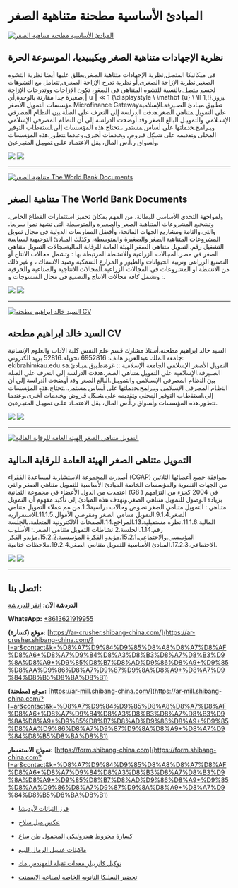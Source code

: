 # المبادئ الأساسية مطحنة متناهية الصغر

<a href="https://swt.shibang-china.com/?l=ar&img&k=%D8%A7%D9%84%D9%85%D8%A8%D8%A7%D8%AF%D8%A6+%D8%A7%D9%84%D8%A3%D8%B3%D8%A7%D8%B3%D9%8A%D8%A9+%D9%85%D8%B7%D8%AD%D9%86%D8%A9+%D9%85%D8%AA%D9%86%D8%A7%D9%87%D9%8A%D8%A9+%D8%A7%D9%84%D8%B5%D8%BA%D8%B1" target="_blank">![المبادئ الأساسية مطحنة متناهية الصغر](http://static.shibang-china.com/all-800x300/669.jpg)</a>

## نظرية الإجهادات متناهية الصغر ويكيبيديا، الموسوعة الحرة
في ميكانيكا المتصل,نظرية الإجهادات متناهية الصغر,يطلق عليها أيضا نظرية التشوه الصغير,نظرية الإزاحة الصغرى,أو نظرية تدرج الإزاحة الصغرى,تتعامل مع التشوهات لجسم متصل.بالنسبة للتشوه المتناهي في الصغر، تكون الإزاحات ووتدرجات الإزاحة صغيرة جدا مقارنة بالوحدة,أي,‖ u ‖ ≪ 1 {\displaystyle \ \mathbf {u} \ \ll 1\,\!}.ﺒﺭﻭﺯ ﻤﺅﺴﺴﺎﺕ ﺍﻟﺘﻤﻭﻴل ﺍﻷﺼﻐﺭ Microfinance Gatewayﺘﻁﺒﻴﻕ ﻤﺒـﺎﺩﺉ ﺍﻟﺼـﻴﺭﻓﺔ.ﺍﻹﺴﻼﻤﻴﺔ ﻋﻠﻰ ﺍﻟﺘﻤﻭﻴل ﻤﺘﻨﺎﻫﻲ ﺍﻟﺼﻐﺭ.ﻫﺩﻓﺕ ﺍﻟﺩﺭﺍﺴﺔ ﺇﻟﻰ ﺍﻟﺘﻌﺭﻑ ﻋﻠﻰ ﺍﻟﺼﻠﺔ ﺒﻴﻥ ﺍﻟﻨﻅﺎﻡ ﺍﻟﻤﺼﺭﻓﻲ ﺍﻹﺴـﻼﻤﻲ ﻭﺍﻟﺘﻤﻭﻴـل.ﺍﻟﺒﺎﻟﻎ ﺍﻟﺼﻐﺭ ﻭﻗﺩ ﺃﻭﻀﺤﺕ ﺍﻟﺩﺭﺍﺴﺔ ﺇﻟﻰ ﺃﻥ ﺍﻟﻨﻅﺎﻡ ﺍﻟﻤﺼﺭﻓﻲ ﺍﻹﺴﻼﻤﻲ ﻭﺒـﺭﺍﻤﺞ.ﺨﺩﻤﺎﺘﻬﺎ ﻋﻠﻰ ﺃﺴﺎﺱ ﻤﺴﺘﻤﺭ.،.ﺘﺤﺘﺎﺝ.ﻫﺫﻩ ﺍﻟﻤﺅﺴﺴﺎﺕ ﺇﻟﻰ.ﺍﺴﺘﻘﻁﺎﺏ ﺍﻟﺘﻭﻓﻴﺭ ﺍﻟﻤﺤﻠﻲ ﻭﺘﻘﺩﻴﻤﻪ ﻋﻠﻰ ﺸـﻜل ﻗـﺭﻭﺽ ﻭﺨـﺩﻤﺎﺕ ﺃﺨـﺭﻯ.ﻭﻋﻨﺩﻤﺎ ﺘﺘﻁﻭﺭ.ﻫﺫﻩ ﺍﻟﻤﺅﺴﺴﺎﺕ ﻭﺃﺴﻭﺍﻕ ﺭ.ﺃ.ﺱ ﺍﻟﻤﺎل، ﻴﻘل ﺍﻻﻋﺘﻤـﺎﺩ ﻋﻠـﻰ ﺘﻤﻭﻴـل ﺍﻟﻤﺘﺒـﺭﻋﻴﻥ.


<a href="https://whatsapp.shibangsoft.com/WhatsApp.php" target="_blank" title="WhatsApp">![](http://static.shibang-china.com/icon/whatsapp.png)</a> <a href="https://swt.shibang-china.com/?l=ar&icon&k=%D8%A7%D9%84%D9%85%D8%A8%D8%A7%D8%AF%D8%A6+%D8%A7%D9%84%D8%A3%D8%B3%D8%A7%D8%B3%D9%8A%D8%A9+%D9%85%D8%B7%D8%AD%D9%86%D8%A9+%D9%85%D8%AA%D9%86%D8%A7%D9%87%D9%8A%D8%A9+%D8%A7%D9%84%D8%B5%D8%BA%D8%B1" target="_blank">![](http://static.shibang-china.com/icon/chat-ar.png)</a>

---

<a href="https://swt.shibang-china.com/?l=ar&img&k=%D8%A7%D9%84%D9%85%D8%A8%D8%A7%D8%AF%D8%A6+%D8%A7%D9%84%D8%A3%D8%B3%D8%A7%D8%B3%D9%8A%D8%A9+%D9%85%D8%B7%D8%AD%D9%86%D8%A9+%D9%85%D8%AA%D9%86%D8%A7%D9%87%D9%8A%D8%A9+%D8%A7%D9%84%D8%B5%D8%BA%D8%B1" target="_blank">![متناهية الصغر The World Bank Documents](http://static.shibang-china.com/all-800x300/1443.jpg)</a>

## متناهية الصغر The World Bank Documents
ولمواجهة التحدي الأساسي للبطالة، من المهم بمكان تحفيز استثمارات القطاع الخاص، وتشجيع المشروعات المتناهية الصغر والصغيرة والمتوسطة التي تشهد نموا سريعا، والتي.والتامة ومشاريع الجهات المانحة، وأفضل الممارسات الدولية في مجال تمويل المشروعات المتناهية الصغر والصغيرة والمتوسطة، وكذلك المبادئ التوجيهية لسياسة التشغيل رقم.التمويل متناهى الصغر الهيئة العامة للرقابة الماليةمجالات التمويل متناهى الصغر في مصر.المجالات الزراعية والانشطة المرتبطة بها : وتشمل مجالات الانتاج أو التصنيع الزراعى وتربية الحيوانات والطيور و المزارع السمكية وصيد الاسماك ، و غير ذلك من الانشطة او المشروعات فى المجالات الزراعية.المجالات الانتاجية والصناعية والحرفية : وتشمل كافة مجالات الانتاج والتصنيع فى مجال المنسوجات و.


<a href="https://whatsapp.shibangsoft.com/WhatsApp.php" target="_blank" title="WhatsApp">![](http://static.shibang-china.com/icon/whatsapp.png)</a> <a href="https://swt.shibang-china.com/?l=ar&icon&k=%D8%A7%D9%84%D9%85%D8%A8%D8%A7%D8%AF%D8%A6+%D8%A7%D9%84%D8%A3%D8%B3%D8%A7%D8%B3%D9%8A%D8%A9+%D9%85%D8%B7%D8%AD%D9%86%D8%A9+%D9%85%D8%AA%D9%86%D8%A7%D9%87%D9%8A%D8%A9+%D8%A7%D9%84%D8%B5%D8%BA%D8%B1" target="_blank">![](http://static.shibang-china.com/icon/chat-ar.png)</a>

---

<a href="https://swt.shibang-china.com/?l=ar&img&k=%D8%A7%D9%84%D9%85%D8%A8%D8%A7%D8%AF%D8%A6+%D8%A7%D9%84%D8%A3%D8%B3%D8%A7%D8%B3%D9%8A%D8%A9+%D9%85%D8%B7%D8%AD%D9%86%D8%A9+%D9%85%D8%AA%D9%86%D8%A7%D9%87%D9%8A%D8%A9+%D8%A7%D9%84%D8%B5%D8%BA%D8%B1" target="_blank">![السيد خالد ابراهيم مطحنه CV](http://static.shibang-china.com/all-800x300/699.jpg)</a>

## السيد خالد ابراهيم مطحنه CV
السيد خالد ابراهيم مطحنه.أستاذ مشارك قسم علم النفس كلية الآداب والعلوم الإنسانية جامعة الملك عبدالعزيز هاتف: 6952816 تحويلة.52816 بريد الكتروني: ekibrahimkau.edu.sa.ﺍﻟﺘﻤﻭﻴل ﺍﻷﺼﻐﺭ ﺍﻹﺴﻼﻤﻲ الجامعة الإسلامية :: غزةﺘﻁﺒﻴﻕ ﻤﺒـﺎﺩﺉ ﺍﻟﺼـﻴﺭﻓﺔ.ﺍﻹﺴﻼﻤﻴﺔ ﻋﻠﻰ ﺍﻟﺘﻤﻭﻴل ﻤﺘﻨﺎﻫﻲ ﺍﻟﺼﻐﺭ.ﻫﺩﻓﺕ ﺍﻟﺩﺭﺍﺴﺔ ﺇﻟﻰ ﺍﻟﺘﻌﺭﻑ ﻋﻠﻰ ﺍﻟﺼﻠﺔ ﺒﻴﻥ ﺍﻟﻨﻅﺎﻡ ﺍﻟﻤﺼﺭﻓﻲ ﺍﻹﺴـﻼﻤﻲ ﻭﺍﻟﺘﻤﻭﻴـل.ﺍﻟﺒﺎﻟﻎ ﺍﻟﺼﻐﺭ ﻭﻗﺩ ﺃﻭﻀﺤﺕ ﺍﻟﺩﺭﺍﺴﺔ ﺇﻟﻰ ﺃﻥ ﺍﻟﻨﻅﺎﻡ ﺍﻟﻤﺼﺭﻓﻲ ﺍﻹﺴﻼﻤﻲ ﻭﺒـﺭﺍﻤﺞ.ﺨﺩﻤﺎﺘﻬﺎ ﻋﻠﻰ ﺃﺴﺎﺱ ﻤﺴﺘﻤﺭ.،.ﺘﺤﺘﺎﺝ.ﻫﺫﻩ ﺍﻟﻤﺅﺴﺴﺎﺕ ﺇﻟﻰ.ﺍﺴﺘﻘﻁﺎﺏ ﺍﻟﺘﻭﻓﻴﺭ ﺍﻟﻤﺤﻠﻲ ﻭﺘﻘﺩﻴﻤﻪ ﻋﻠﻰ ﺸـﻜل ﻗـﺭﻭﺽ ﻭﺨـﺩﻤﺎﺕ ﺃﺨـﺭﻯ.ﻭﻋﻨﺩﻤﺎ ﺘﺘﻁﻭﺭ.ﻫﺫﻩ ﺍﻟﻤﺅﺴﺴﺎﺕ ﻭﺃﺴﻭﺍﻕ ﺭ.ﺃ.ﺱ ﺍﻟﻤﺎل، ﻴﻘل ﺍﻻﻋﺘﻤـﺎﺩ ﻋﻠـﻰ ﺘﻤﻭﻴـل ﺍﻟﻤﺘﺒـﺭﻋﻴﻥ.


<a href="https://whatsapp.shibangsoft.com/WhatsApp.php" target="_blank" title="WhatsApp">![](http://static.shibang-china.com/icon/whatsapp.png)</a> <a href="https://swt.shibang-china.com/?l=ar&icon&k=%D8%A7%D9%84%D9%85%D8%A8%D8%A7%D8%AF%D8%A6+%D8%A7%D9%84%D8%A3%D8%B3%D8%A7%D8%B3%D9%8A%D8%A9+%D9%85%D8%B7%D8%AD%D9%86%D8%A9+%D9%85%D8%AA%D9%86%D8%A7%D9%87%D9%8A%D8%A9+%D8%A7%D9%84%D8%B5%D8%BA%D8%B1" target="_blank">![](http://static.shibang-china.com/icon/chat-ar.png)</a>

---

<a href="https://swt.shibang-china.com/?l=ar&img&k=%D8%A7%D9%84%D9%85%D8%A8%D8%A7%D8%AF%D8%A6+%D8%A7%D9%84%D8%A3%D8%B3%D8%A7%D8%B3%D9%8A%D8%A9+%D9%85%D8%B7%D8%AD%D9%86%D8%A9+%D9%85%D8%AA%D9%86%D8%A7%D9%87%D9%8A%D8%A9+%D8%A7%D9%84%D8%B5%D8%BA%D8%B1" target="_blank">![التمويل متناهى الصغر الهيئة العامة للرقابة المالية](http://static.shibang-china.com/all-800x300/1313.jpg)</a>

## التمويل متناهى الصغر الهيئة العامة للرقابة المالية
أصدرت المجموعة الاستشارية لمساعدة الفقراء (CGAP) بموافقة جميع أعضائها الثلاثين من الجهات التنموية والمؤسسات الخاصة المبادئ الأساسية للتمويل متناهي الصغر والتي اعتمدت من الدول الأعضاء في مجموعة الثمانية (G8 ) في 2004 كجزء من التزامهم بزيادة الوصول للتمويل متناهي الصغر.وتهدف هذه المبادئ إلى تأكيد مفهوم أن التمويل متناهي.: اﻟﺘﻤﻮﻳﻞ ﻣﺘﻨﺎهﻲ اﻟﺼﻐﺮ ﻧﺼﻮص وﺣﺎﻻت دراﺳﻴﺔ1.3.ﻣﻦ هﻢ ﻋﻤﻼء اﻟﺘﻤﻮﻳﻞ ﻣﺘﻨﺎهﻲ اﻟﺼﻐﺮ.9.1.4.اﻟﺘﻤﻮﻳﻞ ﻣﺘﻨﺎهﻲ اﻟﺼﻐﺮ وﻣﻘﺮﺿﻲ اﻷﻣﻮال.11.1.5.اﻻﺳﺘﻤﺮارﻳﺔ اﻟﻤﺎﻟﻴﺔ.11.1.6.ﻧﻈﺮة ﻣﺴﺘﻘﺒﻠﻴﺔ.13.اﻟﻤﺮاﺟﻊ.14.اﻟﺼﻔﺤﺎت اﻻﻟﻜﺘﺮوﻧﻴﺔ اﻟﻤﺘﻌﻠﻘﺔ.ﺑﺎﻟﺠﻠﺴﺔ رﻗﻢ.1.14.اﻟﺠﻠﺴﺔ.2.ﻧﺸﺎﻃﺎت اﻟﺘﻤﻮﻳﻞ ﻣﺘﻨﺎهﻲ اﻟﺼﻐﺮ.: اﻷﺳﻠﻮب اﻟﻤﺆﺳﺴﻲ.واﻻﺟﺘﻤﺎﻋﻲ.15.2.1.ﻣﺆﻳﺪو اﻟﻔﻜﺮة اﻟﻤﺆﺳﺴﻴﺔ.15.2.2.ﻣﺆﻳﺪو اﻟﻔﻜﺮ اﻻﺟﺘﻤﺎﻋﻲ.17.2.3.اﻟﻤﺒﺎدئ اﻷﺳﺎﺳﻴﺔ ﻟﻠﺘﻤﻮﻳﻞ ﻣﺘﻨﺎهﻲ اﻟﺼﻐﺮ.19.2.4.ﻣﻼﺣﻈﺎت ﺧﺘﺎﻣﻴﺔ.


<a href="https://whatsapp.shibangsoft.com/WhatsApp.php" target="_blank" title="WhatsApp">![](http://static.shibang-china.com/icon/whatsapp.png)</a> <a href="https://swt.shibang-china.com/?l=ar&icon&k=%D8%A7%D9%84%D9%85%D8%A8%D8%A7%D8%AF%D8%A6+%D8%A7%D9%84%D8%A3%D8%B3%D8%A7%D8%B3%D9%8A%D8%A9+%D9%85%D8%B7%D8%AD%D9%86%D8%A9+%D9%85%D8%AA%D9%86%D8%A7%D9%87%D9%8A%D8%A9+%D8%A7%D9%84%D8%B5%D8%BA%D8%B1" target="_blank">![](http://static.shibang-china.com/icon/chat-ar.png)</a>

---
## اتصل بنا:

**الدردشة الآن:** [انقر للدردشة](https://swt.shibang-china.com?l=ar&contact&k=%D8%A7%D9%84%D9%85%D8%A8%D8%A7%D8%AF%D8%A6+%D8%A7%D9%84%D8%A3%D8%B3%D8%A7%D8%B3%D9%8A%D8%A9+%D9%85%D8%B7%D8%AD%D9%86%D8%A9+%D9%85%D8%AA%D9%86%D8%A7%D9%87%D9%8A%D8%A9+%D8%A7%D9%84%D8%B5%D8%BA%D8%B1)

**WhatsApp:**  [+8613621919955](https://whatsapp.shibangsoft.com/WhatsApp.php)

**موقع (كسارة):** [https://ar-crusher.shibang-china.com/](https://ar-crusher.shibang-china.com/?l=ar&contact&k=%D8%A7%D9%84%D9%85%D8%A8%D8%A7%D8%AF%D8%A6+%D8%A7%D9%84%D8%A3%D8%B3%D8%A7%D8%B3%D9%8A%D8%A9+%D9%85%D8%B7%D8%AD%D9%86%D8%A9+%D9%85%D8%AA%D9%86%D8%A7%D9%87%D9%8A%D8%A9+%D8%A7%D9%84%D8%B5%D8%BA%D8%B1)

**موقع (مطحنة):** [https://ar-mill.shibang-china.com/](https://ar-mill.shibang-china.com/?l=ar&contact&k=%D8%A7%D9%84%D9%85%D8%A8%D8%A7%D8%AF%D8%A6+%D8%A7%D9%84%D8%A3%D8%B3%D8%A7%D8%B3%D9%8A%D8%A9+%D9%85%D8%B7%D8%AD%D9%86%D8%A9+%D9%85%D8%AA%D9%86%D8%A7%D9%87%D9%8A%D8%A9+%D8%A7%D9%84%D8%B5%D8%BA%D8%B1)

**نموذج الاستفسار:** [https://form.shibang-china.com](https://form.shibang-china.com?l=ar&contact&k=%D8%A7%D9%84%D9%85%D8%A8%D8%A7%D8%AF%D8%A6+%D8%A7%D9%84%D8%A3%D8%B3%D8%A7%D8%B3%D9%8A%D8%A9+%D9%85%D8%B7%D8%AD%D9%86%D8%A9+%D9%85%D8%AA%D9%86%D8%A7%D9%87%D9%8A%D8%A9+%D8%A7%D9%84%D8%B5%D8%BA%D8%B1)

* [فرز النباتات لأوديشا](../25/%D9%81%D8%B1%D8%B2%20%D8%A7%D9%84%D9%86%D8%A8%D8%A7%D8%AA%D8%A7%D8%AA%20%D9%84%D8%A3%D9%88%D8%AF%D9%8A%D8%B4%D8%A7.md)

* [عکس میل سلاح](../22/%D8%B9%DA%A9%D8%B3%20%D9%85%DB%8C%D9%84%20%D8%B3%D9%84%D8%A7%D8%AD.md)

* [كسارة مخروط هيدروليكي المحمول طن ساع](../22/%D9%83%D8%B3%D8%A7%D8%B1%D8%A9%20%D9%85%D8%AE%D8%B1%D9%88%D8%B7%20%D9%87%D9%8A%D8%AF%D8%B1%D9%88%D9%84%D9%8A%D9%83%D9%8A%20%D8%A7%D9%84%D9%85%D8%AD%D9%85%D9%88%D9%84%20%D8%B7%D9%86%20%D8%B3%D8%A7%D8%B9.md)

* [ماكينات غسيل الرمال للبيع](../25/%D9%85%D8%A7%D9%83%D9%8A%D9%86%D8%A7%D8%AA%20%D8%BA%D8%B3%D9%8A%D9%84%20%D8%A7%D9%84%D8%B1%D9%85%D8%A7%D9%84%20%D9%84%D9%84%D8%A8%D9%8A%D8%B9.md)

* [توكيل كاتربيلر معدات ثقيلة للمهندس مك](../22/%D8%AA%D9%88%D9%83%D9%8A%D9%84%20%D9%83%D8%A7%D8%AA%D8%B1%D8%A8%D9%8A%D9%84%D8%B1%20%D9%85%D8%B9%D8%AF%D8%A7%D8%AA%20%D8%AB%D9%82%D9%8A%D9%84%D8%A9%20%D9%84%D9%84%D9%85%D9%87%D9%86%D8%AF%D8%B3%20%D9%85%D9%83.md)

* [تحضير السليكا النانويه الخاصه لصناعه الاسمنت](../21/%D8%AA%D8%AD%D8%B6%D9%8A%D8%B1%20%D8%A7%D9%84%D8%B3%D9%84%D9%8A%D9%83%D8%A7%20%D8%A7%D9%84%D9%86%D8%A7%D9%86%D9%88%D9%8A%D9%87%20%D8%A7%D9%84%D8%AE%D8%A7%D8%B5%D9%87%20%D9%84%D8%B5%D9%86%D8%A7%D8%B9%D9%87%20%D8%A7%D9%84%D8%A7%D8%B3%D9%85%D9%86%D8%AA.md)